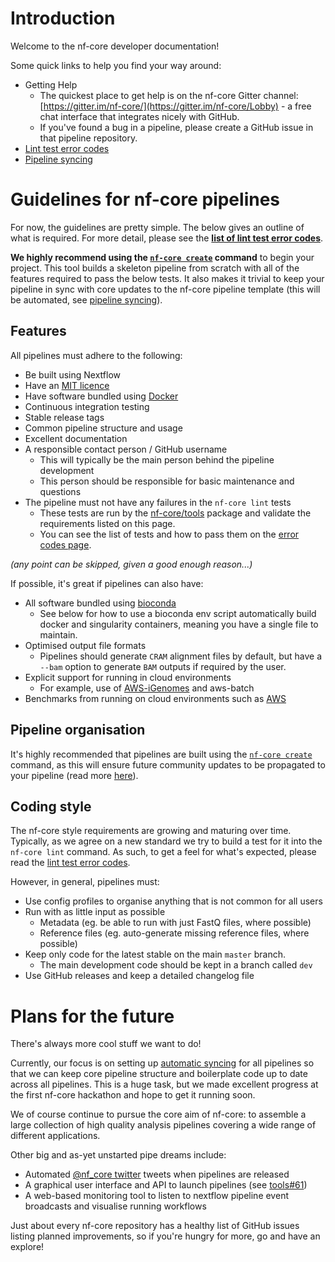 
# Introduction
Welcome to the nf-core developer documentation!

Some quick links to help you find your way around:

* Getting Help
    * The quickest place to get help is on the nf-core Gitter channel: [https://gitter.im/nf-core/](https://gitter.im/nf-core/Lobby) - a free chat interface that integrates nicely with GitHub.
    * If you've found a bug in a pipeline, please create a GitHub issue in that pipeline repository.
* [Lint test error codes](errors)
* [Pipeline syncing](sync)

# Guidelines for nf-core pipelines
For now, the guidelines are pretty simple. The below gives an outline of what is required.
For more detail, please see the [**list of lint test error codes**](errors).

**We highly recommend using the [`nf-core create`](tools#creating-a-new-workflow) command** to begin your project.
This tool builds a skeleton pipeline from scratch with all of the features required to pass the below tests.
It also makes it trivial to keep your pipeline in sync with core updates to the nf-core pipeline template (this will be automated, see [pipeline syncing](sync)).

## Features
All pipelines must adhere to the following:

* Be built using Nextflow
* Have an [MIT licence](https://choosealicense.com/licenses/mit/)
* Have software bundled using [Docker](https://www.docker.com/)
* Continuous integration testing
* Stable release tags
* Common pipeline structure and usage
* Excellent documentation
* A responsible contact person / GitHub username
    * This will typically be the main person behind the pipeline development
    * This person should be responsible for basic maintenance and questions
* The pipeline must not have any failures in the `nf-core lint` tests
    * These tests are run by the [nf-core/tools](https://github.com/nf-core/tools) package and validate the requirements listed on this page.
    * You can see the list of tests and how to pass them on the [error codes page](errors).

_(any point can be skipped, given a good enough reason...)_

If possible, it's great if pipelines can also have:

* All software bundled using [bioconda](https://bioconda.github.io/)
    * See below for how to use a bioconda env script automatically build docker and singularity containers, meaning you have a single file to maintain.
* Optimised output file formats
    * Pipelines should generate `CRAM` alignment files by default, but have a `--bam` option to generate `BAM` outputs if required by the user.
* Explicit support for running in cloud environments
    * For example, use of [AWS-iGenomes](https://ewels.github.io/AWS-iGenomes/) and aws-batch
* Benchmarks from running on cloud environments such as [AWS](https://aws.amazon.com/)

## Pipeline organisation
It's highly recommended that pipelines are built using the [`nf-core create`](tools#creating-a-new-workflow) command, as this will ensure future community updates to be propagated to your pipeline (read more [here](sync)).

## Coding style
The nf-core style requirements are growing and maturing over time.
Typically, as we agree on a new standard we try to build a test for it into the `nf-core lint` command.
As such, to get a feel for what's expected, please read the [lint test error codes](errors).

However, in general, pipelines must:

* Use config profiles to organise anything that is not common for all users
* Run with as little input as possible
    * Metadata (eg. be able to run with just FastQ files, where possible)
    * Reference files (eg. auto-generate missing reference files, where possible)
* Keep only code for the latest stable on the main `master` branch.
    * The main development code should be kept in a branch called `dev`
* Use GitHub releases and keep a detailed changelog file

# Plans for the future
There's always more cool stuff we want to do!

Currently, our focus is on setting up [automatic syncing](sync) for all pipelines so that we can keep core pipeline structure and boilerplate code up to date across all pipelines. This is a huge task, but we made excellent progress at the first nf-core hackathon and hope to get it running soon.

We of course continue to pursue the core aim of nf-core: to assemble a large collection of high quality analysis pipelines covering a wide range of different applications.

Other big and as-yet unstarted pipe dreams include:
* Automated [@nf_core twitter](https://twitter.com/nf_core) tweets when pipelines are released
* A graphical user interface and API to launch pipelines (see [tools#61](https://github.com/nf-core/tools/issues/61))
* A web-based monitoring tool to listen to nextflow pipeline event broadcasts and visualise running workflows

Just about every nf-core repository has a healthy list of GitHub issues listing planned improvements, so if you're hungry for more, go and have an explore!
